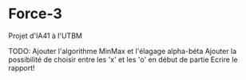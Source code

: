 Force-3
=======

Projet d'IA41 à l'UTBM

TODO:
  Ajouter l'algorithme MinMax et l'élagage alpha-béta
  Ajouter la possibilité de choisir entre les 'x' et les 'o' en début de partie
  Ecrire le rapport!
